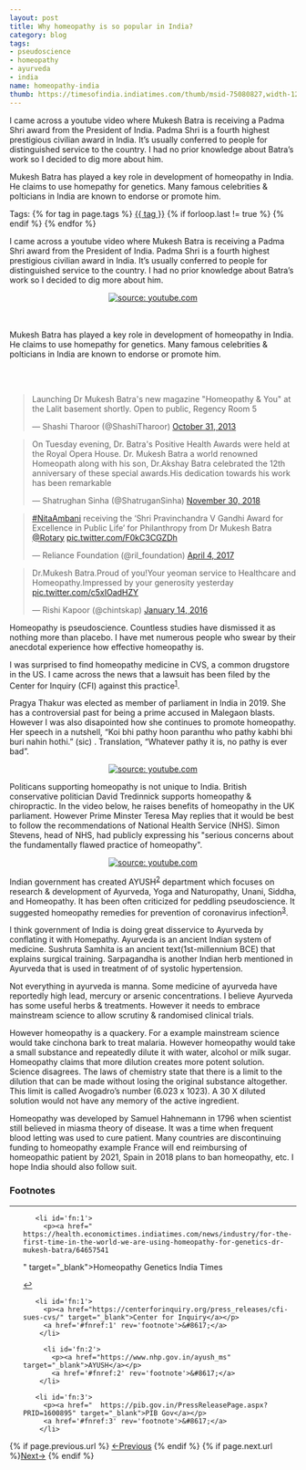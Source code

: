 ```yaml
---
layout: post
title: Why homeopathy is so popular in India?
category: blog
tags:
- pseudoscience
- homeopathy
- ayurveda
- india
name: homeopathy-india
thumb: https://timesofindia.indiatimes.com/thumb/msid-75080827,width-1200,height-900,resizemode-4/.jpg
---
```


<p>I  came across a youtube video where Mukesh Batra is receiving a Padma Shri award from the President of India. Padma Shri is a fourth highest prestigious civilian award in India. It’s usually conferred to people for distinguished service to the country. I had no prior knowledge about Batra’s work so I decided to dig more about him. 
</p>

Mukesh Batra has played a key role in development of homeopathy in India. He claims to use homepathy for genetics. Many famous celebrities & polticians in India are known to endorse or promote him. 
<!-- truncate_here -->

<p>Tags: {% for tag in page.tags %} <a class="mytag" href="/tag/{{ tag }}" title="View posts tagged with &quot;{{ tag }}&quot;">{{ tag }}</a>  {% if forloop.last != true %} {% endif %} {% endfor %} </p>

I  came across a youtube video where Mukesh Batra is receiving a Padma Shri award from the President of India. Padma Shri is a fourth highest prestigious civilian award in India. It’s usually conferred to people for distinguished service to the country. I had no prior knowledge about Batra’s work so I decided to dig more about him. 

<center>
<a href="https://www.youtube.com/watch?v=2r4NCbqev0M" target="_blank"><img src="https://img.youtube.com/vi/2r4NCbqev0M/hqdefault.jpg" title="source: youtube.com" /></a>
</center>

<br>
<br>

Mukesh Batra has played a key role in development of homeopathy in India. He claims to use homepathy for genetics. Many famous celebrities & polticians in India are known to endorse or promote him. 

<br>
<br>

<blockquote class="twitter-tweet"><p lang="en" dir="ltr">Launching Dr Mukesh Batra&#39;s new magazine &quot;Homeopathy &amp; You&quot; at the Lalit basement shortly. Open to public, Regency Room 5</p>&mdash; Shashi Tharoor (@ShashiTharoor) <a href="https://twitter.com/ShashiTharoor/status/395801712050454528?ref_src=twsrc%5Etfw">October 31, 2013</a></blockquote> <script async src="https://platform.twitter.com/widgets.js" charset="utf-8"></script>

<blockquote class="twitter-tweet"><p lang="en" dir="ltr">On Tuesday evening, Dr. Batra&#39;s Positive Health Awards were held at the Royal Opera House. Dr. Mukesh Batra a world renowned Homeopath along with his son, Dr.Akshay Batra celebrated the 12th anniversary of these special awards.His dedication towards his work has been remarkable</p>&mdash; Shatrughan Sinha (@ShatruganSinha) <a href="https://twitter.com/ShatruganSinha/status/1068407477165793280?ref_src=twsrc%5Etfw">November 30, 2018</a></blockquote> <script async src="https://platform.twitter.com/widgets.js" charset="utf-8"></script>

<blockquote class="twitter-tweet"><p lang="en" dir="ltr"><a href="https://twitter.com/hashtag/NitaAmbani?src=hash&amp;ref_src=twsrc%5Etfw">#NitaAmbani</a> receiving the ‘Shri Pravinchandra V Gandhi Award for Excellence in Public Life’ for Philanthropy from Dr Mukesh Batra <a href="https://twitter.com/Rotary?ref_src=twsrc%5Etfw">@Rotary</a> <a href="https://t.co/F0kC3CGZDh">pic.twitter.com/F0kC3CGZDh</a></p>&mdash; Reliance Foundation (@ril_foundation) <a href="https://twitter.com/ril_foundation/status/849246465272807426?ref_src=twsrc%5Etfw">April 4, 2017</a></blockquote> <script async src="https://platform.twitter.com/widgets.js" charset="utf-8"></script>

<blockquote class="twitter-tweet"><p lang="en" dir="ltr">Dr.Mukesh Batra.Proud of you!Your yeoman service to Healthcare and Homeopathy.Impressed by your generosity yesterday <a href="https://t.co/c5xIOadHZY">pic.twitter.com/c5xIOadHZY</a></p>&mdash; Rishi Kapoor (@chintskap) <a href="https://twitter.com/chintskap/status/687525171385745408?ref_src=twsrc%5Etfw">January 14, 2016</a></blockquote> <script async src="https://platform.twitter.com/widgets.js" charset="utf-8"></script>

Homeopathy is pseudoscience. Countless studies have dismissed it as nothing more than placebo. I have met numerous people who swear by their anecdotal experience how effective homeopathy is.


I was surprised to find homeopathy medicine in CVS, a common drugstore in the US. I came across the news that a lawsuit has been filed by the Center for Inquiry (CFI) against this practice<sup><a href='#fn:1' rel='footnote'>1</a></sup>.


Pragya Thakur was elected as member of parliament in India in 2019. She has a controversial past for being a prime accused in Malegaon blasts. However I was also disapointed how she continues to promote homeopathy. Her speech in a nutshell, “Koi bhi pathy hoon paranthu who pathy kabhi bhi buri nahin hothi.” (sic) . Translation, “Whatever pathy it is, no pathy is ever bad”.

<center>
<a href="https://www.youtube.com/watch?v=ewW3AOtMZ-0" target="_blank"><img src="https://img.youtube.com/vi/ewW3AOtMZ-0/hqdefault.jpg" title="source: youtube.com" /></a>
</center>


Politicans supporting homeopathy is not unique to India. British conservative politician David Tredinnick supports homeopathy & chiropractic.  In the video below, he raises benefits of homeopathy in the UK parliament. However Prime Minster Teresa May replies that it would be best to follow the recommendations of National Health Service (NHS). Simon Stevens, head of NHS, had publicly expressing his "serious concerns about the fundamentally flawed practice of homeopathy". 

<center>
<a href="https://www.youtube.com/watch?v=pKKjIPxliuc" target="_blank"><img src="https://img.youtube.com/vi/pKKjIPxliuc/hqdefault.jpg" title="source: youtube.com" /></a>
</center>


Indian government has created AYUSH<sup><a href='#fn:2' rel='footnote'>2</a></sup> department which focuses on research & development of Ayurveda, Yoga and Naturopathy, Unani, Siddha, and Homeopathy. It has been often criticized for peddling pseudoscience. It suggested homeopathy remedies for prevention of coronavirus infection<sup><a href='#fn:3' rel='footnote'>3</a></sup>.


I think government of India is doing great disservice to Ayurveda by conflating it with Homepathy. Ayurveda is an ancient Indian system of medicine. Sushruta Samhita is an ancient text(1st-millennium BCE) that explains surgical training. Sarpagandha is another Indian herb mentioned in Ayurveda that is used in treatment of of systolic hypertension. 

Not everything in ayurveda is manna. Some medicine of ayurveda have reportedly high lead, mercury or arsenic concentrations. I believe Ayurveda has some useful herbs & treatments. However it needs to embrace mainstream science to allow scrutiny & randomised clinical trials. 

However homeopathy is a quackery. For a example mainstream science would take cinchona bark to treat malaria. However homeopathy would take a small substance and repeatedly dilute it with water, alcohol or milk sugar. Homeopathy claims that more dilution creates more potent solution. Science disagrees. The laws of chemistry state that there is a limit to the dilution that can be made without losing the original substance altogether. This limit is called Avogadro’s number (6.023 x 1023). A 30 X diluted solution would not have any memory of the active ingredient. 

Homeopathy was developed by Samuel Hahnemann in 1796 when scientist still believed in miasma theory of disease. It was a time when frequent blood letting was used to cure patient. Many countries are discontinuing funding to homeopathy example France will end reimbursing of homeopathic patient by 2021, Spain in 2018 plans to ban homeopathy, etc. I hope India should also follow suit.


<div class='footnotes'><h3>Footnotes</h3><hr />
  <ol>
  
  
       <li id='fn:1'>
         <p><a href="  https://health.economictimes.indiatimes.com/news/industry/for-the-first-time-in-the-world-we-are-using-homeopathy-for-genetics-dr-mukesh-batra/64657541
" target="_blank">Homeopathy Genetics India Times</a></p>
         <a href='#fnref:1' rev='footnote'>&#8617;</a>
  
  
  
       <li id='fn:1'>
         <p><a href="https://centerforinquiry.org/press_releases/cfi-sues-cvs/" target="_blank">Center for Inquiry</a></p>
         <a href='#fnref:1' rev='footnote'>&#8617;</a>
        </li>

         <li id='fn:2'>
           <p><a href="https://www.nhp.gov.in/ayush_ms" target="_blank">AYUSH</a></p>
           <a href='#fnref:2' rev='footnote'>&#8617;</a>
        </li>

       <li id='fn:3'>
         <p><a href="  https://pib.gov.in/PressReleasePage.aspx?PRID=1600895" target="_blank">PIB Gov</a></p>
         <a href='#fnref:3' rev='footnote'>&#8617;</a>
        </li>


  </ol>






</div>


<nav class="pagination clear" style="padding-bottom:20px;">
{% if page.previous.url %} <a class="prev-item" href="{{page.previous.url}}" title="Previous Post: {{page.previous.title}}">&larr;Previous</a>   {% endif %}  {% if page.next.url %}<a class="next-item" href="{{page.next.url}}" title="Next Post: {{page.next.title}}">Next&rarr;</a>         {% endif %}
</nav>
